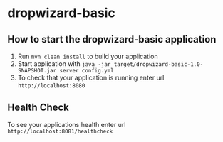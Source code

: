 # dropwizard-basic

How to start the dropwizard-basic application
---

1. Run `mvn clean install` to build your application
1. Start application with `java -jar target/dropwizard-basic-1.0-SNAPSHOT.jar server config.yml`
1. To check that your application is running enter url `http://localhost:8080`

Health Check
---

To see your applications health enter url `http://localhost:8081/healthcheck`
